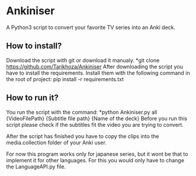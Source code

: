 # Ankiniser
A Python3 script to convert your favorite TV series into an Anki deck.
## How to install?
Download the script with git or download it manualy.
*git clone https://github.com/Tarikhoza/Ankiniser
After downloading the script you have to install the requirements.
Install them with the following command in the root of project:
pip install -r requirements.txt
## How to run it?
You run the script with the command:
*python Ankiniser.py all {VideoFilePath} {Subtitle file path} {Name of the deck}
Before you run this script please check if the subtitles fit the video you are trying to convert.

After the script has finished you have to copy the clips into the media.collection folder of your Anki user.

For now this program works only for japanese series, but it wont be that to implement it for other languages.
For this you would only have to change the LanguageAPI.py file.
